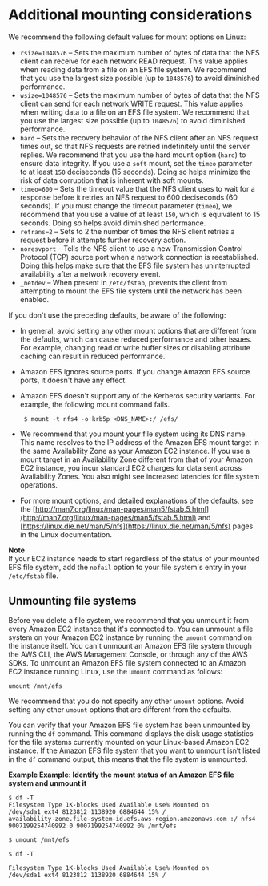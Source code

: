 # Additional mounting considerations<a name="mounting-fs-mount-cmd-general"></a>

We recommend the following default values for mount options on Linux: 
+ `rsize=1048576` – Sets the maximum number of bytes of data that the NFS client can receive for each network READ request\. This value applies when reading data from a file on an EFS file system\. We recommend that you use the largest size possible \(up to `1048576`\) to avoid diminished performance\.
+ `wsize=1048576` – Sets the maximum number of bytes of data that the NFS client can send for each network WRITE request\. This value applies when writing data to a file on an EFS file system\. We recommend that you use the largest size possible \(up to `1048576`\) to avoid diminished performance\.
+ `hard` – Sets the recovery behavior of the NFS client after an NFS request times out, so that NFS requests are retried indefinitely until the server replies\. We recommend that you use the hard mount option \(`hard`\) to ensure data integrity\. If you use a `soft` mount, set the `timeo` parameter to at least `150` deciseconds \(15 seconds\)\. Doing so helps minimize the risk of data corruption that is inherent with soft mounts\.
+ `timeo=600` – Sets the timeout value that the NFS client uses to wait for a response before it retries an NFS request to 600 deciseconds \(60 seconds\)\. If you must change the timeout parameter \(`timeo`\), we recommend that you use a value of at least `150`, which is equivalent to 15 seconds\. Doing so helps avoid diminished performance\.
+ `retrans=2` – Sets to 2 the number of times the NFS client retries a request before it attempts further recovery action\.
+ `noresvport` – Tells the NFS client to use a new Transmission Control Protocol \(TCP\) source port when a network connection is reestablished\. Doing this helps make sure that the EFS file system has uninterrupted availability after a network recovery event\.
+ `_netdev` – When present in `/etc/fstab`, prevents the client from attempting to mount the EFS file system until the network has been enabled\.

If you don't use the preceding defaults, be aware of the following:
+ In general, avoid setting any other mount options that are different from the defaults, which can cause reduced performance and other issues\. For example, changing read or write buffer sizes or disabling attribute caching can result in reduced performance\.
+ Amazon EFS ignores source ports\. If you change Amazon EFS source ports, it doesn't have any effect\.
+ Amazon EFS doesn't support any of the Kerberos security variants\. For example, the following mount command fails\.

  ```
   $ mount -t nfs4 -o krb5p <DNS_NAME>:/ /efs/ 
  ```
+ We recommend that you mount your file system using its DNS name\. This name resolves to the IP address of the Amazon EFS mount target in the same Availability Zone as your Amazon EC2 instance\. If you use a mount target in an Availability Zone different from that of your Amazon EC2 instance, you incur standard EC2 charges for data sent across Availability Zones\. You also might see increased latencies for file system operations\.
+ For more mount options, and detailed explanations of the defaults, see the [http://man7.org/linux/man-pages/man5/fstab.5.html](http://man7.org/linux/man-pages/man5/fstab.5.html) and [https://linux.die.net/man/5/nfs](https://linux.die.net/man/5/nfs) pages in the Linux documentation\.

**Note**  
If your EC2 instance needs to start regardless of the status of your mounted EFS file system, add the `nofail` option to your file system's entry in your `/etc/fstab` file\.

## Unmounting file systems<a name="unmounting-fs"></a>

Before you delete a file system, we recommend that you unmount it from every Amazon EC2 instance that it's connected to\. You can unmount a file system on your Amazon EC2 instance by running the `umount` command on the instance itself\. You can't unmount an Amazon EFS file system through the AWS CLI, the AWS Management Console, or through any of the AWS SDKs\. To unmount an Amazon EFS file system connected to an Amazon EC2 instance running Linux, use the `umount` command as follows:

```
umount /mnt/efs 
```

We recommend that you do not specify any other `umount` options\. Avoid setting any other `umount` options that are different from the defaults\.

You can verify that your Amazon EFS file system has been unmounted by running the `df` command\. This command displays the disk usage statistics for the file systems currently mounted on your Linux\-based Amazon EC2 instance\. If the Amazon EFS file system that you want to unmount isn’t listed in the `df` command output, this means that the file system is unmounted\.

**Example Example: Identify the mount status of an Amazon EFS file system and unmount it**  

```
$ df -T
Filesystem Type 1K-blocks Used Available Use% Mounted on 
/dev/sda1 ext4 8123812 1138920 6884644 15% / 
availability-zone.file-system-id.efs.aws-region.amazonaws.com :/ nfs4 9007199254740992 0 9007199254740992 0% /mnt/efs
```

```
$ umount /mnt/efs
```

```
$ df -T 
```

```
Filesystem Type 1K-blocks Used Available Use% Mounted on 
/dev/sda1 ext4 8123812 1138920 6884644 15% /
```